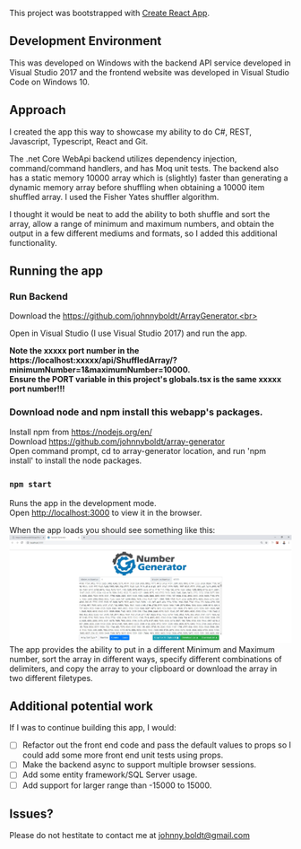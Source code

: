 This project was bootstrapped with [Create React App](https://github.com/facebook/create-react-app).

## Development Environment

This was developed on Windows with the backend API service developed in Visual Studio 2017 and the frontend website was developed in Visual Studio Code on Windows 10.

## Approach

I created the app this way to showcase my ability to do C#, REST, Javascript, Typescript, React and Git.<br>

The .net Core WebApi backend utilizes dependency injection, command/command handlers, and has Moq unit tests. The backend also has a static memory 10000 array which is (slightly) faster than generating a dynamic memory array before shuffling when obtaining a 10000 item shuffled array. I used the Fisher Yates shuffler algorithm.<br>

I thought it would be neat to add the ability to both shuffle and sort the array, allow a range of minimum and maximum numbers, and obtain the output in a few different mediums and formats, so I added this additional functionality.

## Running the app

### Run Backend

Download the https://github.com/johnnyboldt/ArrayGenerator.<br>

Open in Visual Studio (I use Visual Studio 2017) and run the app.<br>

**Note the xxxxx port number in the https://localhost:xxxxx/api/ShuffledArray/?minimumNumber=1&maximumNumber=10000.**<br>
**Ensure the PORT variable in this project's globals.tsx is the same xxxxx port number!!!**

### Download node and npm install this webapp's packages.

Install npm from https://nodejs.org/en/ <br>
Download https://github.com/johnnyboldt/array-generator <br>
Open command prompt, cd to array-generator location, and run 'npm install' to install the node packages.<br>

### `npm start`

Runs the app in the development mode.<br>
Open [http://localhost:3000](http://localhost:3000) to view it in the browser.

When the app loads you should see something like this:<br>
![alt text](https://github.com/johnnyboldt/array-generator/blob/master/public/screenshot.jpg)
The app provides the ability to put in a different Minimum and Maximum number, sort the array in different ways, specify different combinations of delimiters, and copy the array to your clipboard or download the array in two different filetypes.

## Additional potential work

If I was to continue building this app, I would:
- [ ] Refactor out the front end code and pass the default values to props so I could add some more front end unit tests using props.
- [ ] Make the backend async to support multiple browser sessions.
- [ ] Add some entity framework/SQL Server usage.
- [ ] Add support for larger range than -15000 to 15000.

## Issues?

Please do not hestitate to contact me at johnny.boldt@gmail.com
